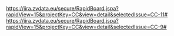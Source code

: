 https://jira.zvdata.eu/secure/RapidBoard.jspa?rapidView=15&projectKey=CC&view=detail&selectedIssue=CC-11#
https://jira.zvdata.eu/secure/RapidBoard.jspa?rapidView=15&projectKey=CC&view=detail&selectedIssue=CC-9#
